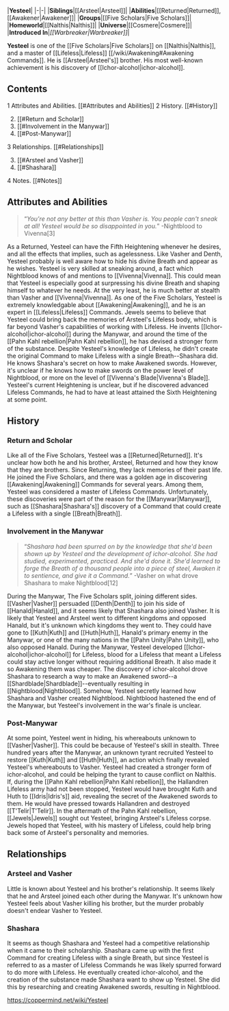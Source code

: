 |**Yesteel**|
|-|-|
|**Siblings**|[[Arsteel\|Arsteel]]|
|**Abilities**|[[Returned\|Returned]], [[Awakener\|Awakener]]|
|**Groups**|[[Five Scholars\|Five Scholars]]|
|**Homeworld**|[[Nalthis\|Nalthis]]|
|**Universe**|[[Cosmere\|Cosmere]]|
|**Introduced In**|*[[Warbreaker\|Warbreaker]]*|

**Yesteel** is one of the [[Five Scholars\|Five Scholars]] on [[Nalthis\|Nalthis]], and a master of [[Lifeless\|Lifeless]] [[/wiki/Awakening#Awakening Commands]]. He is [[Arsteel\|Arsteel's]] brother. His most well-known achievement is his discovery of [[Ichor-alcohol\|ichor-alcohol]].

## Contents

1 Attributes and Abilities. [[#Attributes and Abilities]] 
2 History. [[#History]] 

2. [[#Return and Scholar]] 
2. [[#Involvement in the Manywar]] 
2. [[#Post-Manywar]] 


3 Relationships. [[#Relationships]] 

3. [[#Arsteel and Vasher]] 
3. [[#Shashara]] 


4 Notes. [[#Notes]] 


## Attributes and Abilities
>“*You're not any better at this than Vasher is. You people can't sneak at all! Yesteel would be so disappointed in you.*”
\-Nightblood to Vivenna[3]


As a Returned, Yesteel can have the Fifth Heightening whenever he desires, and all the effects that implies, such as agelessness. Like Vasher and Denth, Yesteel probably is well aware how to hide his divine Breath and appear as he wishes.
Yesteel is very skilled at sneaking around, a fact which Nightblood knows of and mentions to [[Vivenna\|Vivenna]]. This could mean that Yesteel is especially good at surpressing his divine Breath and shaping himself to whatever he needs. At the very least, he is much better at stealth than Vasher and [[Vivenna\|Vivenna]].
As one of the Five Scholars, Yesteel is extremely knowledgable about [[Awakening\|Awakening]], and he is an expert in [[Lifeless\|Lifeless]] Commands. Jewels seems to believe that Yesteel could bring back the memories of Arsteel's Lifeless body, which is far beyond Vasher's capabilities of working with Lifeless. He invents [[Ichor-alcohol\|ichor-alcohol]] during the Manywar, and around the time of the [[Pahn Kahl rebellion\|Pahn Kahl rebellion]], he has devised a stronger form of the substance. Despite Yesteel's knowledge of Lifeless, he didn't create the original Command to make Lifeless with a single Breath--Shashara did.
He knows Shashara's secret on how to make Awakened swords. However, it's unclear if he knows how to make swords on the power level of Nightblood, or more on the level of [[Vivenna's Blade\|Vivenna's Blade]].
Yesteel's current Heightening is unclear, but if he discovered advanced Lifeless Commands, he had to have at least attained the Sixth Heightening at some point.

## History
### Return and Scholar
Like all of the Five Scholars, Yesteel was a [[Returned\|Returned]]. It's unclear how both he and his brother, Arsteel, Returned and how they know that they are brothers. Since Returning, they lack memories of their past life.
He joined the Five Scholars, and there was a golden age in discovering [[Awakening\|Awakening]] Commands for several years. Among them, Yesteel was considered a master of Lifeless Commands. Unfortunately, these discoveries were part of the reason for the [[Manywar\|Manywar]], such as [[Shashara\|Shashara's]] discovery of a Command that could create a Lifeless with a single [[Breath\|Breath]].

### Involvement in the Manywar
>“*Shashara had been spurred on by the knowledge that she'd been shown up by Yesteel and the development of ichor-alcohol. She had studied, experimented, practiced. And she'd done it. She'd learned to forge the Breath of a thousand people into a piece of steel, Awaken it to sentience, and give it a Command.*”
\-Vasher on what drove Shashara to make Nightblood[12]

During the Manywar, The Five Scholars split, joining different sides. [[Vasher\|Vasher]] persuaded [[Denth\|Denth]] to join his side of [[Hanald\|Hanald]], and it seems likely that Shashara also joined Vasher. It is likely that Yesteel and Arsteel went to different kingdoms and opposed Hanald, but it's unknown which kingdoms they went to. They could have gone to [[Kuth\|Kuth]] and [[Huth\|Huth]], Hanald's primary enemy in the Manywar, or one of the many nations in the [[Pahn Unity\|Pahn Unity]], who also opposed Hanald.
During the Manywar, Yesteel developed [[Ichor-alcohol\|ichor-alcohol]] for Lifeless, blood for a Lifeless that meant a Lifeless could stay active longer without requiring additional Breath. It also made it so Awakening them was cheaper. The discovery of ichor-alcohol drove Shashara to research a way to make an Awakened sword--a [[Shardblade\|Shardblade]]--eventually resulting in [[Nightblood\|Nightblood]]. Somehow, Yesteel secretly learned how Shashara and Vasher created Nightblood.
Nightblood hastened the end of the Manywar, but Yesteel's involvement in the war's finale is unclear.

### Post-Manywar
At some point, Yesteel went in hiding, his whereabouts unknown to [[Vasher\|Vasher]]. This could be because of Yesteel's skill in stealth.
Three hundred years after the Manywar, an unknown tyrant recruited Yesteel to restore [[Kuth\|Kuth]] and [[Huth\|Huth]], an action which finally revealed Yesteel's whereabouts to Vasher. Yesteel had created a stronger form of ichor-alcohol, and could be helping the tyrant to cause conflict on Nalthis.
If, during the [[Pahn Kahl rebellion\|Pahn Kahl rebellion]], the Hallandren Lifeless army had not been stopped, Yesteel would have brought Kuth and Huth to [[Idris\|Idris's]] aid, revealing the secret of the Awakened swords to them. He would have pressed towards Hallandren and destroyed [[T'Telir\|T'Telir]].
In the aftermath of the Pahn Kahl rebellion, [[Jewels\|Jewels]] sought out Yesteel, bringing Arsteel's Lifeless corpse. Jewels hoped that Yesteel, with his mastery of Lifeless, could help bring back some of Arsteel's personality and memories.

## Relationships
### Arsteel and Vasher
Little is known about Yesteel and his brother's relationship. It seems likely that he and Arsteel joined each other during the Manywar. It's unknown how Yesteel feels about Vasher killing his brother, but the murder probably doesn't endear Vasher to Yesteel.

### Shashara
It seems as though Shashara and Yesteel had a competitive relationship when it came to their scholarship. Shashara came up with the first Command for creating Lifeless with a single Breath, but since Yesteel is referred to as a master of Lifeless Commands he was likely spurred forward to do more with Lifeless. He eventually created ichor-alcohol, and the creation of the substance made Shashara want to show up Yesteel. She did this by researching and creating Awakened swords, resulting in Nightblood.



https://coppermind.net/wiki/Yesteel
